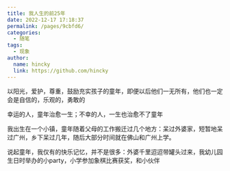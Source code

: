 ```yaml
---
title: 我人生的前25年
date: 2022-12-17 17:18:37
permalink: /pages/9cbfd6/
categories:
  - 随笔
tags:
  - 现象
author: 
  name: hincky
  link: https://github.com/hincky
---
```



以阳光，爱护，尊重，鼓励充实孩子的童年，即便以后他们一无所有，他们也一定会是自信的，乐观的，勇敢的

幸运的人，童年治愈一生；不幸的人，一生也治愈不了童年

我出生在一个小镇，童年随着父母的工作搬迁过几个地方：呆过外婆家，短暂地呆过广州，乡下呆过几年，随后大部分时间就在佛山和广州上学。

说起童年，我仅有的快乐记忆，并不是很多：外婆千里迢迢带罐头过来，我幼儿园生日时举办的小party，小学参加象棋比赛获奖，和小伙伴








